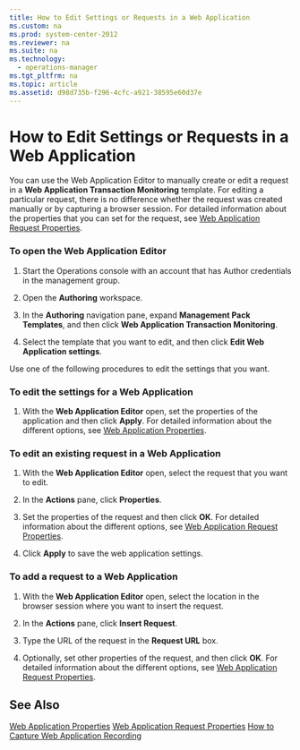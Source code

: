 ```yaml
---
title: How to Edit Settings or Requests in a Web Application
ms.custom: na
ms.prod: system-center-2012
ms.reviewer: na
ms.suite: na
ms.technology: 
  - operations-manager
ms.tgt_pltfrm: na
ms.topic: article
ms.assetid: d98d735b-f296-4cfc-a921-38595e60d37e
---
```

# How to Edit Settings or Requests in a Web Application
You can use the Web Application Editor to manually create or edit a request in a **Web Application Transaction Monitoring** template. For editing a particular request, there is no difference whether the request was created manually or by capturing a browser session. For detailed information about the properties that you can set for the request, see [Web Application Request Properties](Web-Application-Request-Properties.md).

### To open the Web Application Editor

1.  Start the Operations console with an account that has Author credentials in the management group.

2.  Open the **Authoring** workspace.

3.  In the **Authoring** navigation pane, expand **Management Pack Templates**, and then click **Web Application Transaction Monitoring**.

4.  Select the template that you want to edit, and then click **Edit Web Application settings**.

Use one of the following procedures to edit the settings that you want.

### To edit the settings for a Web Application

1.  With the **Web Application Editor** open, set the properties of the application and then click **Apply**. For detailed information about the different options, see [Web Application Properties](Web-Application-Properties.md).

### To edit an existing request in a Web Application

1.  With the **Web Application Editor** open, select the request that you want to edit.

2.  In the **Actions** pane, click **Properties**.

3.  Set the properties of the request and then click **OK**. For detailed information about the different options, see [Web Application Request Properties](Web-Application-Request-Properties.md).

4.  Click **Apply** to save the web application settings.

### To add a request to a Web Application

1.  With the **Web Application Editor** open, select the location in the browser session where you want to insert the request.

2.  In the **Actions** pane, click **Insert Request**.

3.  Type the URL of the request in the **Request URL** box.

4.  Optionally, set other properties of the request, and then click **OK**. For detailed information about the different options, see [Web Application Request Properties](Web-Application-Request-Properties.md).

## See Also
[Web Application Properties](Web-Application-Properties.md)
[Web Application Request Properties](Web-Application-Request-Properties.md)
[How to Capture Web Application Recording](How-to-Capture-Web-Application-Recording.md)


